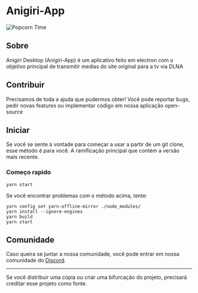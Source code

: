 # Anigiri-App
![Popcorn Time](https://cdn.discordapp.com/attachments/675593865901637642/698224337026547733/unknown.png)
## Sobre
Anigiri Desktop (Anigiri-App) é um aplicativo feito em electron com o objetivo principal de transmitir medias do site original para a tv via DLNA

## Contribuir
 Precisamos de toda a ajuda que pudermos obter! Você pode reportar bugs, pedir novas features ou implementar código em nossa aplicação open-source
 
## Iniciar
Se você se sente à vontade para começar a usar a partir de um git clone, esse método é para você.
A ramificação principal que contém a versão mais recente.
###   Começo rapido
  ```
  yarn start
  ```
  Se você encontrar problemas com o método acima, tente:
  ```
  yarn config set yarn-offline-mirror ./node_modules/
  yarn install --ignore-engines
  yarn build
  yarn start
  ```
## Comunidade
Caso queira se juntar a nossa comunidade, você pode entrar em nossa comunidade do [Discord](https://discord.gg/JrhAJFj).
***
Se você distribuir uma cópia ou criar uma bifurcação do projeto, precisará creditar esse projeto como fonte.
